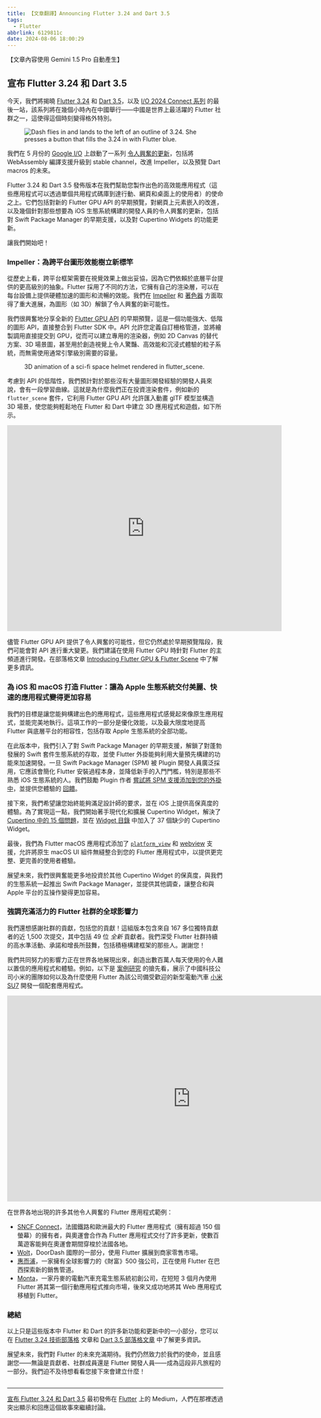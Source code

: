 ```yaml
---
title: 【文章翻譯】Announcing Flutter 3.24 and Dart 3.5
tags:
  - Flutter
abbrlink: 6129811c
date: 2024-08-06 18:00:29
---
```


【文章內容使用 Gemini 1.5 Pro 自動產生】

## 宣布 Flutter 3.24 和 Dart 3.5

今天，我們將揭曉 [Flutter 3.24](https://medium.com/p/6c040f87d1e4/edit) 和 [Dart 3.5](https://medium.com/dartlang/dart-3.5-6ca36259fa2f)，以及 [I/O 2024 Connect 系列](https://ioconnectchina.googlecnapps.cn/) 的最後一站，該系列將在幾個小時內在中國舉行——中國是世界上最活躍的 Flutter 社群之一，這使得這個時刻變得格外特別。

<figure>
<img alt="Dash flies in and lands to the left of an outline of 3.24. She presses a button that fills the 3.24 in with Flutter blue." src="https://cdn-images-1.medium.com/max/1024/1*jzRGig761LnPlvokq2FaVA.gif" />
</figure>

我們在 5 月份的 [Google I/O](https://io.google/2024/) 上啟動了一系列 [令人興奮的更新](https://medium.com/flutter/io24-5e211f708a37)，包括將 WebAssembly 編譯支援升級到 stable channel，改進 Impeller，以及預覽 Dart macros 的未來。

Flutter 3.24 和 Dart 3.5 發佈版本在我們幫助您製作出色的高效能應用程式（這些應用程式可以透過單個共用程式碼庫到達行動、網頁和桌面上的使用者）的使命之上。它們包括對新的 Flutter GPU API 的早期預覽，對網頁上元素嵌入的改進，以及幾個針對那些想要為 iOS 生態系統構建的開發人員的令人興奮的更新，包括對 Swift Package Manager 的早期支援，以及對 Cupertino Widgets 的功能更新。

讓我們開始吧！

### Impeller：為跨平台圖形效能樹立新標竿

從歷史上看，跨平台框架需要在視覺效果上做出妥協，因為它們依賴於底層平台提供的更高級別的抽象。Flutter 採用了不同的方法，它擁有自己的渲染層，可以在每台設備上提供硬體加速的圖形和流暢的效能。我們在 [Impeller](https://docs.flutter.dev/perf/impeller) 和 [著色器](https://docs.flutter.dev/ui/design/graphics/fragment-shaders) 方面取得了重大進展，為圖形（如 3D）解鎖了令人興奮的新可能性。

我們很興奮地分享全新的 [Flutter GPU API](https://github.com/flutter/engine/blob/main/docs/impeller/Flutter-GPU.md) 的早期預覽，這是一個功能強大、低階的圖形 API，直接整合到 Flutter SDK 中。API 允許您定義自訂柵格管道，並將繪製調用直接提交到 GPU，從而可以建立專用的渲染器，例如 2D Canvas 的替代方案、3D 場景圖，甚至用於創造視覺上令人驚豔、高效能和沉浸式體驗的粒子系統，而無需使用通常引擎級別需要的容量。

<figure>
<img alt="" src="https://cdn-images-1.medium.com/max/796/0*QC1D0LdTgLynDOnV" />
<figcaption>3D animation of a sci-fi space helmet rendered in flutter_scene.</figcaption>
</figure>

考慮到 API 的低階性，我們預計對於那些沒有大量圖形開發經驗的開發人員來說，會有一段學習曲線。這就是為什麼我們正在投資渲染套件，例如新的 `flutter_scene` 套件，它利用 Flutter GPU API 允許匯入動畫 glTF 模型並構造 3D 場景，使您能夠輕鬆地在 Flutter 和 Dart 中建立 3D 應用程式和遊戲，如下所示。

<iframe src="https://cdn.embedly.com/widgets/media.html?src=https%3A%2F%2Fwww.youtube.com%2Fembed%2FY-DFVKPikVM%3Ffeature%3Doembed&amp;display_name=YouTube&amp;url=https%3A%2F%2Fwww.youtube.com%2Fwatch%3Fv%3DY-DFVKPikVM&amp;image=https%3A%2F%2Fi.ytimg.com%2Fvi%2FY-DFVKPikVM%2Fhqdefault.jpg&amp;key=a19fcc184b9711e1b4764040d3dc5c07&amp;type=text%2Fhtml&amp;schema=youtube" width="640" height="480" frameborder="0" scrolling="no"><a href="https://medium.com/media/21e51abf698b844782de55d81e3cd7b4/href">https://medium.com/media/21e51abf698b844782de55d81e3cd7b4/href</a></iframe>

儘管 Flutter GPU API 提供了令人興奮的可能性，但它仍然處於早期預覽階段，我們可能會對 API 進行重大變更。我們建議在使用 Flutter GPU 時針對 Flutter 的主頻道進行開發。在部落格文章 [Introducing Flutter GPU & Flutter Scene](https://medium.com/flutter/getting-started-with-flutter-gpu-f33d497b7c11) 中了解更多資訊。

### 為 iOS 和 macOS 打造 Flutter：讓為 Apple 生態系統交付美麗、快速的應用程式變得更加容易

我們的目標是讓您能夠構建出色的應用程式，這些應用程式感覺起來像原生應用程式，並能完美地執行。這項工作的一部分是優化效能，以及最大限度地提高 Flutter 與底層平台的相容性，包括存取 Apple 生態系統的全部功能。

在此版本中，我們引入了對 Swift Package Manager 的早期支援，解鎖了對蓬勃發展的 Swift 套件生態系統的存取，並使 Flutter 外掛能夠利用大量預先構建的功能來加速開發。一旦 Swift Package Manager (SPM) 被 Plugin 開發人員廣泛採用，它應該會簡化 Flutter 安裝過程本身，並降低新手的入門門檻，特別是那些不熟悉 iOS 生態系統的人。我們鼓勵 Plugin 作者 [嘗試將 SPM 支援添加到您的外掛中](https://docs.flutter.dev/packages-and-plugins/swift-package-manager/for-plugin-authors#how-to-add-swift-package-manager-support-to-an-existing-flutter-plugin)，並提供您體驗的 [回饋](https://github.com/flutter/flutter/issues)。

接下來，我們希望讓您始終能夠滿足設計師的要求，並在 iOS 上提供高保真度的體驗。為了實現這一點，我們開始著手現代化和擴展 Cupertino Widget，解決了 [Cupertino 中的 15 個問題](https://github.com/flutter/flutter/issues?q=is%3Aissue+is%3Aclosed+label%3A%22f%3A+cupertino%22+sort%3Aupdated-desc+closed%3A2024-04-01..2024-07-01+)，並在 [Widget 目錄](https://docs.flutter.dev/ui/widgets/cupertino) 中加入了 37 個缺少的 Cupertino Widget。

最後，我們為 Flutter macOS 應用程式添加了 [`platform_view`](https://docs.flutter.dev/platform-integration/macos/platform-views) 和 [webview](https://docs.flutter.dev/platform-integration/web/web-content-in-flutter) 支援，允許將原生 macOS UI 組件無縫整合到您的 Flutter 應用程式中，以提供更完整、更完善的使用者體驗。

展望未來，我們很興奮能更多地投資於其他 Cupertino Widget 的保真度，與我們的生態系統一起推出 Swift Package Manager，並提供其他調查，讓整合和與 Apple 平台的互操作變得更加容易。

### 強調充滿活力的 Flutter 社群的全球影響力

我們還想感謝社群的貢獻，包括您的貢獻！這組版本包含來自 167 多位獨特貢獻者的近 1,500 次提交，其中包括 49 位 *全新* 貢獻者。我們深受 Flutter 社群持續的高水準活動、承諾和增長所鼓舞，包括積極構建框架的那些人。謝謝您！

我們共同努力的影響力正在世界各地展現出來，創造出數百萬人每天使用的令人難以置信的應用程式和體驗。例如，以下是 [案例研究](http://flutter.dev/showcase/xiaomi) 的搶先看，展示了中國科技公司小米的團隊如何以及為什麼使用 Flutter 為該公司備受歡迎的新型電動汽車 [小米 SU7](https://www.mi.com/global/discover/article?id=3263&amp;ref=renatomitra.com) 開發一個配套應用程式。

<iframe src="https://cdn.embedly.com/widgets/media.html?src=https%3A%2F%2Fwww.youtube.com%2Fembed%2FwfD7ZQhwACU?feature=oembed&amp;display_name=YouTube&amp;url=https%3A%2F%2Fwww.youtube.com%2Fwatch%3Fv=wfD7ZQhwACU&amp;image=https%3A%2F%2Fi.ytimg.com%2Fvi%2FwfD7ZQhwACU%2Fhqdefault.jpg&amp;key=a19fcc184b9711e1b4764040d3dc5c07&amp;type=text%2Fhtml&amp;schema=youtube" width="854" height="480" frameborder="0" scrolling="no"><a href="https://medium.com/media/1e141755d6ab1cd3b7962281efd5e6d3/href">https://medium.com/media/1e141755d6ab1cd3b7962281efd5e6d3/href</a></iframe>

在世界各地出現的許多其他令人興奮的 Flutter 應用程式範例：

* [SNCF Connect](http://flutter.dev/showcase/sncf-connect)，法國鐵路和歐洲最大的 Flutter 應用程式（擁有超過 150 個螢幕）的擁有者，與奧運會合作為 Flutter 應用程式交付了許多更新，使數百萬遊客能夠在奧運會期間穿梭於法國各地。
* [Wolt](http://flutter.dev/showcase/wolt)，DoorDash 國際的一部分，使用 Flutter 擴展到商家零售市場。
* [惠而浦](http://flutter.dev/showcase/whirlpool)，一家擁有全球影響力的《財富》500 強公司，正在使用 Flutter 在巴西探索新的銷售管道。
* [Monta](http://flutter.dev/showcase/monta)，一家丹麥的電動汽車充電生態系統初創公司，在短短 3 個月內使用 Flutter 將其第一個行動應用程式推向市場，後來又成功地將其 Web 應用程式移植到 Flutter。

### 總結

以上只是這些版本中 Flutter 和 Dart 的許多新功能和更新中的一小部分，您可以在 [Flutter 3.24 技術部落格](https://medium.com/p/6c040f87d1e4/edit) 文章和 [Dart 3.5 部落格文章](https://medium.com/dartlang/dart-3.5-6ca36259fa2f) 中了解更多資訊。

展望未來，我們對 Flutter 的未來充滿期待。我們仍然致力於我們的使命，並且感謝您——無論是貢獻者、社群成員還是 Flutter 開發人員——成為這段非凡旅程的一部分。我們迫不及待想看看您接下來會建立什麼！

<img src="https://medium.com/_/stat?event=post.clientViewed&referrerSource=full_rss&postId=204b7d20c45d" width="1" height="1" alt=""><hr><p><a href="https://medium.com/flutter/flutter-3-24-dart-3-5-204b7d20c45d">宣布 Flutter 3.24 和 Dart 3.5</a> 最初發佈在 <a href="https://medium.com/flutter">Flutter</a> 上的 Medium，人們在那裡透過突出顯示和回應這個故事來繼續討論。</p> 

